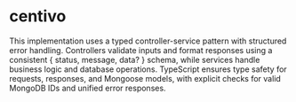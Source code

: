 # centivo
This implementation uses a typed controller-service pattern with structured error handling. Controllers validate inputs and format responses using a consistent { status, message, data? } schema, while services handle business logic and database operations. TypeScript ensures type safety for requests, responses, and Mongoose models, with explicit checks for valid MongoDB IDs and unified error responses.
